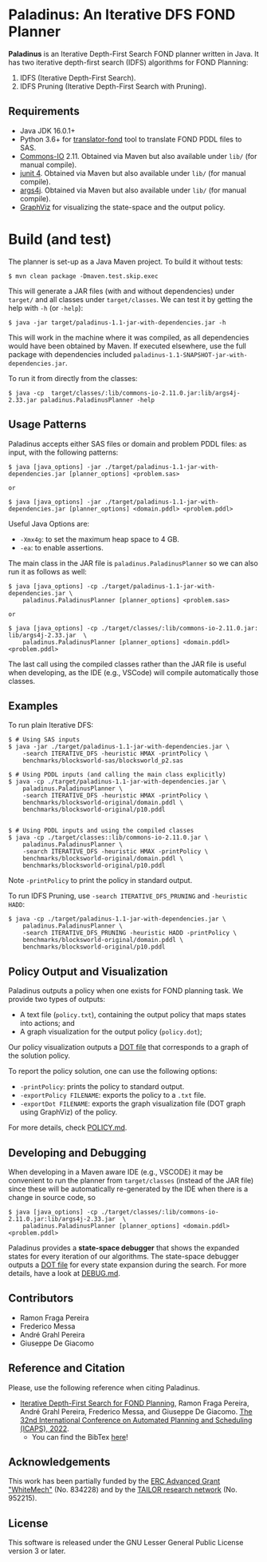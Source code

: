 # Paladinus: An Iterative DFS FOND Planner

**Paladinus** is an Iterative Depth-First Search FOND planner written in Java. It has two iterative depth-first search (IDFS) algorithms for FOND Planning:

1. IDFS (Iterative Depth-First Search).
2. IDFS Pruning (Iterative Depth-First Search with Pruning).

## Requirements

* Java JDK 16.0.1+
* Python 3.6+ for [translator-fond](/translator-fond/) tool to translate FOND PDDL files to SAS.
* [Commons-IO](https://commons.apache.org/proper/commons-io/) 2.11.  Obtained via Maven but also available under `lib/` (for manual compile).
* [junit 4](https://junit.org/junit4/). Obtained via Maven but also available under `lib/` (for manual compile).
* [args4j](https://args4j.kohsuke.org/). Obtained via Maven but also available under `lib/` (for manual compile).
* [GraphViz](https://graphviz.readthedocs.io/) for visualizing the state-space and the output policy.

# Build (and test)

The planner is set-up as a Java Maven project.  To build it without tests:

```shell
$ mvn clean package -Dmaven.test.skip.exec
```

This will generate a JAR files (with and without dependencies) under `target/` and all classes under `target/classes`. We can test it by getting the help with `-h` (or `-help`):

```shell
$ java -jar target/paladinus-1.1-jar-with-dependencies.jar -h
```

This will work in the machine where it was compiled, as all dependencies would have been obtained by Maven. If executed elsewhere, use the full package with dependencies included `paladinus-1.1-SNAPSHOT-jar-with-dependencies.jar`.

To run it from directly from the classes:

```shell
$ java -cp  target/classes/:lib/commons-io-2.11.0.jar:lib/args4j-2.33.jar paladinus.PaladinusPlanner -help
```

## Usage Patterns

Paladinus accepts either SAS files or domain and problem PDDL files: as input, with the following patterns:

```shell
$ java [java_options] -jar ./target/paladinus-1.1-jar-with-dependencies.jar [planner_options] <problem.sas>

or

$ java [java_options] -jar ./target/paladinus-1.1-jar-with-dependencies.jar [planner_options] <domain.pddl> <problem.pddl>
```

Useful Java Options are:

 * `-Xmx4g`: to set the maximum heap space to 4 GB.
 * `-ea`: to enable assertions.

The main class in the JAR file is `paladinus.PaladinusPlanner` so we can also run it as follows as well:

```shell
$ java [java_options] -cp ./target/paladinus-1.1-jar-with-dependencies.jar \
    paladinus.PaladinusPlanner [planner_options] <problem.sas>

or

$ java [java_options] -cp ./target/classes/:lib/commons-io-2.11.0.jar: lib/args4j-2.33.jar  \
    paladinus.PaladinusPlanner [planner_options] <domain.pddl> <problem.pddl>
```

The last call using the compiled classes rather than the JAR file is useful when developing, as the IDE (e.g., VSCode) will compile automatically those classes.

## Examples

To run plain Iterative DFS:

```shell
$ # Using SAS inputs
$ java -jar ./target/paladinus-1.1-jar-with-dependencies.jar \
    -search ITERATIVE_DFS -heuristic HMAX -printPolicy \
    benchmarks/blocksworld-sas/blocksworld_p2.sas

$ # Using PDDL inputs (and calling the main class explicitly)
$ java -cp ./target/paladinus-1.1-jar-with-dependencies.jar \
    paladinus.PaladinusPlanner \
    -search ITERATIVE_DFS -heuristic HMAX -printPolicy \
    benchmarks/blocksworld-original/domain.pddl \
    benchmarks/blocksworld-original/p10.pddl


$ # Using PDDL inputs and using the compiled classes
$ java -cp ./target/classes::lib/commons-io-2.11.0.jar \
    paladinus.PaladinusPlanner \
    -search ITERATIVE_DFS -heuristic HMAX -printPolicy \
    benchmarks/blocksworld-original/domain.pddl \
    benchmarks/blocksworld-original/p10.pddl
```

Note `-printPolicy` to print the policy in standard output.

To run IDFS Pruning, use `-search ITERATIVE_DFS_PRUNING` and `-heuristic HADD`:

```shell
$ java -cp ./target/paladinus-1.1-jar-with-dependencies.jar \
    paladinus.PaladinusPlanner \
    -search ITERATIVE_DFS_PRUNING -heuristic HADD -printPolicy \
    benchmarks/blocksworld-original/domain.pddl \
    benchmarks/blocksworld-original/p10.pddl
```

## Policy Output and Visualization

Paladinus outputs a policy when one exists for FOND planning task.
We provide two types of outputs:

- A text file (`policy.txt`), containing the output policy that maps states into actions; and
- A graph visualization for the output policy (`policy.dot`);

Our policy visualization outputs a [DOT file](https://en.wikipedia.org/wiki/DOT_(graph_description_language)) that corresponds to a graph of the solution policy.

To report the policy solution, one can use the following options:

* `-printPolicy`: prints the policy to standard output.
* `-exportPolicy FILENAME`: exports the policy to a `.txt` file.
* `-exportDot FILENAME`: exports the graph visualization file (DOT graph using GraphViz) of the policy.

For more details, check [POLICY.md](POLICY.md).

## Developing and Debugging

When developing in a Maven aware IDE (e.g., VSCODE) it may be convenient to run the planner from `target/classes` (instead of the JAR file) since
these will be automatically re-generated by the IDE when there is a change in source code, so

```
$ java [java_options] -cp ./target/classes/:lib/commons-io-2.11.0.jar:lib/args4j-2.33.jar  \
    paladinus.PaladinusPlanner [planner_options] <domain.pddl> <problem.pddl>
```

Paladinus provides a **state-space debugger** that shows the expanded states for every iteration of our algorithms. The state-space debugger outputs a [DOT file](https://en.wikipedia.org/wiki/DOT_(graph_description_language)) for every state expansion during the search. For more details, have a look at [DEBUG.md](DEBUG.md).

## Contributors

- Ramon Fraga Pereira
- Frederico Messa
- André Grahl Pereira
- Giuseppe De Giacomo

## Reference and Citation

Please, use the following reference when citing Paladinus.

- [Iterative Depth-First Search for FOND Planning](https://ojs.aaai.org/index.php/ICAPS/article/view/19789/19548), Ramon Fraga Pereira, André Grahl Pereira, Frederico Messa, and Giuseppe De Giacomo. [The 32nd International Conference on Automated Planning and Scheduling (ICAPS), 2022](http://icaps22.icaps-conference.org). 
  - You can find the BibTex [here](idfs-paladinus-icaps22.bib)!

## Acknowledgements

This work has been partially funded by the [ERC Advanced Grant "WhiteMech"](whitemech.github.io/)
(No. 834228) and by the [TAILOR research network](https://tailor-network.eu/) (No. 952215).

## License

This software is released under the GNU Lesser General Public License version 3 or later.


